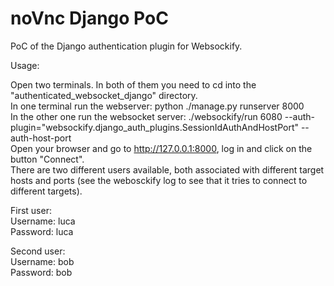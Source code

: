 # noVnc Django PoC
PoC of the Django authentication plugin for Websockify.

Usage:  

Open two terminals. In both of them you need to cd into the "authenticated_websocket_django" directory.  
In one terminal run the webserver: python ./manage.py runserver 8000  
In the other one run the websocket server: ./websockify/run 6080   --auth-plugin="websockify.django_auth_plugins.SessionIdAuthAndHostPort" --auth-host-port  
Open your browser and go to http://127.0.0.1:8000, log in and click on the button "Connect".   
There are two different users available, both associated with different target hosts and ports (see the webosckify log to see that it tries to connect to different targets).  

First user:  
Username: luca  
Password: luca  

Second user:  
Username: bob  
Password: bob  


